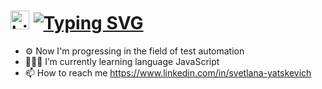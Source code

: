 <h1>  
<img src="https://user-images.githubusercontent.com/1303154/88677602-1635ba80-d120-11ea-84d8-d263ba5fc3c0.gif" width="30px" alt="hi">                                            <a href="https://git.io/typing-svg"><img src="https://readme-typing-svg.demolab.com?font=Fira+Code&pause=600&vCenter=true&random=false&width=435&lines=Hi+there%2C+I'm+Svetlana;QA+Engineer" alt="Typing SVG" />
</a>
</h1>


- ⚙️ Now I'm progressing in the field of test automation
- 👩🏻‍💻 I’m currently learning language JavaScript
- 📫 How to reach me https://www.linkedin.com/in/svetlana-yatskevich


